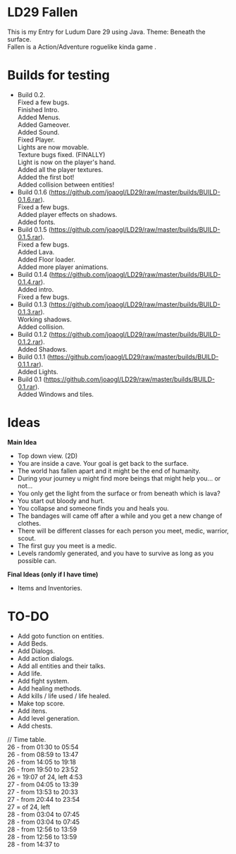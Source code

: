 LD29 Fallen
====

This is my Entry for Ludum Dare 29 using Java. Theme: Beneath the surface. <br>
Fallen is a Action/Adventure roguelike kinda game .

Builds for testing
====
- Build 0.2. <br>
	Fixed a few bugs. <br>
	Finished Intro. <br>
	Added Menus. <br>
	Added Gameover. <br>
	Added Sound. <br>
	Fixed Player. <br>
	Lights are now movable. <br>
	Texture bugs fixed. (FINALLY) <br>
	Light is now on the player's hand. <br>
	Added all the player textures. <br>
	Added the first bot! <br>
	Added collision between entities! <br>
- Build 0.1.6 (https://github.com/joaogl/LD29/raw/master/builds/BUILD-0.1.6.rar). <br>
	Fixed a few bugs. <br>
	Added player effects on shadows. <br>
	Added fonts. <br>
- Build 0.1.5 (https://github.com/joaogl/LD29/raw/master/builds/BUILD-0.1.5.rar). <br>
	Fixed a few bugs. <br>
	Added Lava. <br>
	Added Floor loader. <br>
	Added more player animations. <br>
- Build 0.1.4 (https://github.com/joaogl/LD29/raw/master/builds/BUILD-0.1.4.rar). <br> 
	Added intro. <br>
	Fixed a few bugs. <br>
- Build 0.1.3 (https://github.com/joaogl/LD29/raw/master/builds/BUILD-0.1.3.rar). <br> 
	Working shadows. <br>
	Added collision. <br>
- Build 0.1.2 (https://github.com/joaogl/LD29/raw/master/builds/BUILD-0.1.2.rar). <br> 
	Added Shadows. <br>
- Build 0.1.1 (https://github.com/joaogl/LD29/raw/master/builds/BUILD-0.1.1.rar). <br> 
	Added Lights. <br>
- Build 0.1 (https://github.com/joaogl/LD29/raw/master/builds/BUILD-0.1.rar). <br> 
	Added Windows and tiles. <br>

**Ideas**
====
**Main Idea**
- Top down view. (2D)
- You are inside a cave. Your goal is get back to the surface.
- The world has fallen apart and it might be the end of humanity.
- During your journey u might find more beings that might help you... or not... 
- You only get the light from the surface or from beneath which is lava?
- You start out bloody and hurt.
- You collapse and someone finds you and heals you.
- The bandages will came off after a while and you get a new change of clothes.
- There will be different classes for each person you meet, medic, warrior, scout.
- The first guy you meet is a medic.
- Levels randomly generated, and you have to survive as long as you possible can.

**Final Ideas (only if I have time)**
- Items and Inventories.

TO-DO
====
- Add goto function on entities.
- Add Beds.
- Add Dialogs.
- Add action dialogs.
- Add all entities and their talks.
- Add life.
- Add fight system.
- Add healing methods.
- Add kills / life used / life healed.
- Make top score.
- Add itens.
- Add level generation.
- Add chests.

// Time table. <br>
26 - from 01:30 to 05:54 <br>
26 - from 08:59 to 13:47 <br>
26 - from 14:05 to 19:18 <br>
26 - from 19:50 to 23:52 <br>
   26 = 19:07 of 24, left 4:53 <br>
27 - from 04:05 to 13:39 <br>
27 - from 13:53 to 20:33 <br>
27 - from 20:44 to 23:54 <br>
   27 =  of 24, left <br>
28 - from 03:04 to 07:45 <br>
28 - from 03:04 to 07:45 <br>
28 - from 12:56 to 13:59 <br>
28 - from 12:56 to 13:59 <br>
28 - from 14:37 to <br>
